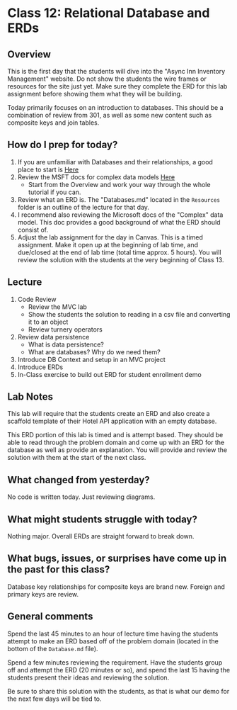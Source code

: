 # Class 12: Relational Database and ERDs

## Overview
This is the first day that the students will dive into the "Async Inn Inventory Management" website. Do not show the students the wire frames or resources for the site just yet. Make sure they complete the ERD for this lab assignment before showing them what they will be building. 

Today primarily focuses on an introduction to databases. This should be a combination of review from 301, as well as some new content such as composite keys and join tables.

## How do I prep for today?
1. If you are unfamiliar with Databases and their relationships, a good place to start is [Here](https://www.tutorialspoint.com/dbms/index.htm)
1. Review the MSFT docs for complex data models [Here](https://docs.microsoft.com/en-us/aspnet/core/data/ef-mvc/complex-data-model?view=aspnetcore-2.0) 
    - Start from the Overview and work your way through the whole tutorial if you can. 
1. Review what an ERD is. The "Databases.md" located in the `Resources` folder is an outline of the lecture for that day. 
1. I recommend also reviewing the Microsoft docs of the "Complex" data model. This doc provides a good background of what the ERD should consist of. 
1. Adjust the lab assignment for the day in Canvas. This is a timed assignment. Make it open up at the beginning of lab time, and due/closed at the end of lab time (total time approx. 5 hours). You will review the solution with the students at the very beginning of Class 13. 

## Lecture

1. Code Review
   - Review the MVC lab 
   - Show the students the solution to reading in a csv file and converting it to an object
   - Review turnery operators
1. Review data persistence
   - What is data persistence? 
   - What are databases? Why do we need them?
1. Introduce DB Context and setup in an MVC project
1. Introduce ERDs
1. In-Class exercise to build out ERD for student enrollment demo

## Lab Notes

This lab will require that the students create an ERD and also create a scaffold template of their Hotel API application with an empty database. 

This ERD portion of this lab is timed and is attempt based. They should be able to read through the problem domain and come up with an ERD for the database as well as provide an explanation. You will provide and review the solution with them at the start of the next class.

## What changed from yesterday? 
No code is written today. Just reviewing diagrams.

## What might students struggle with today?  
Nothing major. Overall ERDs are straight forward to break down.

## What bugs, issues, or surprises have come up in the past for this class?
Database key relationships for composite keys are brand new. Foreign and primary keys are review. 

## General comments
Spend the last 45 minutes to an hour of lecture time having the students attempt to make an ERD based off of the problem domain (located in the bottom of the `Database.md` file).

Spend a few minutes  reviewing the requirement. Have the students group off
and attempt the ERD (20 minutes or so), and spend the last 15 having the students present their
ideas and reviewing the solution. 

Be sure to share this solution with the students, as that is what our demo for the next
few days will be tied to.
